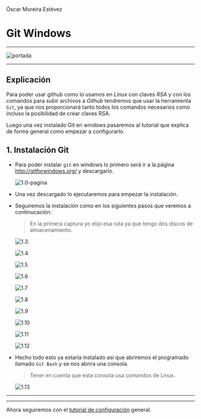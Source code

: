 Óscar Moreira Estévez

# Git Windows
___
  ![portada](./img/portada.png)

___

## Explicación

Para poder usar github como lo usamos en *Linux* con claves *RSA* y con los comandos para subir archivos a *Github* tendremos que usar la herramienta `Git`, ya que nos proporcionará tanto todos los comandos necesarios como incluso la posibilidad de crear claves RSA.

Luego una vez instalado Git en windows pasaremos al tutorial que explica de forma general como empezar a configurarlo.

## 1. Instalación Git

- Para poder instalar `git` en windows lo primero será ir a la página http://gitforwindows.org/ y descargarlo.

  ![1.0-pagina](./img/1.0-pagina.png)

- Una vez descargado lo ejecutaremos para empezar la instalación.

- Seguiremos la instalación como en los siguientes pasos que veremos a continucación:
  > En la primera captura yo elijo esa ruta ya que tengo dos discos de almacenamiento.

    ![1.3](./img/1.3.png)

    ![1.4](./img/1.4.png)

    ![1.5](./img/1.5.png)

    ![1.6](./img/1.6.png)

    ![1.7](./img/1.7.png)

    ![1.8](./img/1.8.png)

    ![1.9](./img/1.9.png)

    ![1.10](./img/1.10.png)

    ![1.11](./img/1.11.png)

    ![1.12](./img/1.12.png)

- Hecho todo esto ya estaría instalado asi que abriremos el programado llamado `Git Bash` y se nos abrira una consola.

  > Tener en cuenta que esta consola usa comandos de Linux.

  ![1.13](./img/1.13.png)

___
---

Ahora seguiremos con el [tutorial de configuración](https://github.com/omorest/Guides/blob/master/github/README.md) general.
